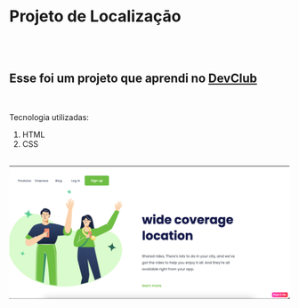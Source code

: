 <h1>Projeto de Localizaçāo</h1>
<br>
<br>
<h2>Esse foi um projeto que aprendi no <a href="https://rodolfomori.com.br/devclub"> DevClub</a></h2>
<br>
 <p>Tecnologia utilizadas:</p>
  <ol>
     <li>HTML</li>
     <li>CSS</li>
  </ol>

<br>
<img src="https://github.com/washiner/Projeto_localizacao/blob/master/assets/site_ok.png?raw=true">
